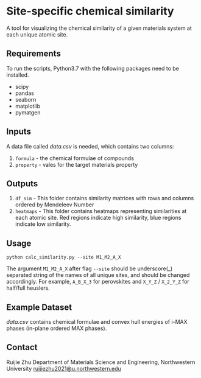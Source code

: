 # Site-specific chemical similarity
A tool for visualizing the chemical similarity of a given materials system at each unique atomic site.

## Requirements
To run the scripts, Python3.7 with the following packages need to be installed.
- scipy
- pandas
- seaborn
- matplotlib
- pymatgen

## Inputs
A data file called <em>data.csv</em> is needed, which contains two columns:
1. `formula` - the chemical formulae of compounds
2. `property` - vales for the target materials property

## Outputs
1. `df_sim` - This folder contains similarity matrices with rows and columns ordered by Mendeleev Number
2. `heatmaps` - This folder contains heatmaps representing similarities at each atomic site. Red regions indicate high similarity, blue regions indicate low similarity.

## Usage

```
python calc_similarity.py --site M1_M2_A_X
```

The argument `M1_M2_A_X` after flag `--site` should be underscore(\_) separated string of the names of all unique sites, and should be changed accordingly. For example, `A_B_X_3` for perovskites and `X_Y_Z` / `X_2_Y_Z` for half/full heuslers.

## Example Dataset
<em>data.csv</em> contains chemical formulae and convex hull energies of i-MAX phases (in-plane ordered MAX phases).

## Contact
Ruijie Zhu
Department of Materials Science and Engineering, Northwestern University
ruijiezhu2021@u.northwestern.edu
